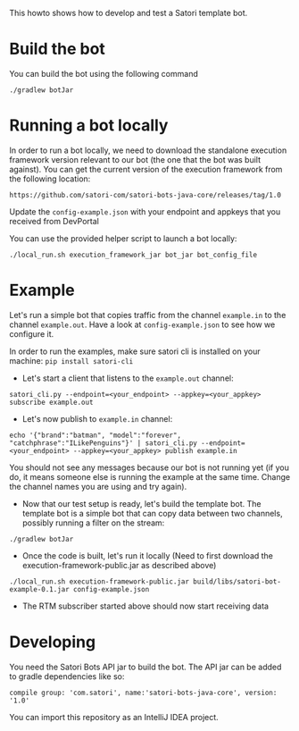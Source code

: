 This howto shows how to develop and test a Satori template bot.

# Build the bot

You can build the bot using the following command

```./gradlew botJar```

# Running a bot locally

In order to run a bot locally, we need to download the standalone execution framework version relevant to our bot (the one that the bot was built against). You can get the current version of the execution framework from the following location:

```
https://github.com/satori-com/satori-bots-java-core/releases/tag/1.0
```

Update the `config-example.json` with your endpoint and appkeys that you received from DevPortal

You can use the provided helper script to launch a bot locally:
```
./local_run.sh execution_framework_jar bot_jar bot_config_file
```

# Example
Let's run a simple bot that copies traffic from the channel `example.in` to the channel `example.out`. Have a look at `config-example.json` to see how we configure it.

In order to run the examples, make sure satori cli is installed on your machine: `pip install satori-cli`

* Let's start a client that listens to the `example.out` channel:
```
satori_cli.py --endpoint=<your_endpoint> --appkey=<your_appkey> subscribe example.out
```

* Let's now publish to `example.in` channel:
```
echo '{"brand":"batman", "model":"forever", "catchphrase":"ILikePenguins"}' | satori_cli.py --endpoint=<your_endpoint> --appkey=<your_appkey> publish example.in
```

You should not see any messages because our bot is not running yet (if you do, it means someone else is running the example at the same time. Change the channel names you are using and try again).

* Now that our test setup is ready, let's build the template bot. The template bot is a simple bot that can copy data between two channels, possibly running a filter on the stream:
```
./gradlew botJar
```

* Once the code is built, let's run it locally (Need to first download the execution-framework-public.jar as described above)

```
./local_run.sh execution-framework-public.jar build/libs/satori-bot-example-0.1.jar config-example.json
```

* The RTM subscriber started above should now start receiving data

# Developing


You need the Satori Bots API jar to build the bot. The API jar can be added to gradle dependencies like so:
```
compile group: 'com.satori', name:'satori-bots-java-core', version: '1.0'
```

You can import this repository as an IntelliJ IDEA project.
